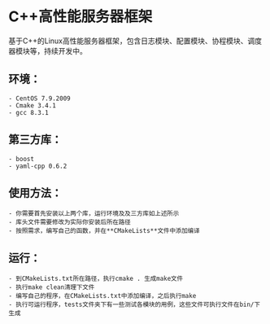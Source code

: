 # C++高性能服务器框架
基于C++的Linux高性能服务器框架，包含日志模块、配置模块、协程模块、调度器模块等，持续开发中。

## 环境：
    - CentOS 7.9.2009
    - Cmake 3.4.1
    - gcc 8.3.1
## 第三方库：
    - boost
    - yaml-cpp 0.6.2
## 使用方法：
    - 你需要首先安装以上两个库，运行环境及及三方库如上述所示
    - 库头文件需要修改为实际你安装后所在路径
    - 按照需求，编写自己的函数，并在**CMakeLists**文件中添加编译
## 运行：
    - 到CMakeLists.txt所在路径，执行cmake . 生成make文件
    - 执行make clean清理下文件
    - 编写自己的程序，在CMakeLists.txt中添加编译，之后执行make
    - 执行可运行程序，tests文件夹下有一些测试各模块的用例，这些文件可执行文件在bin/下生成    

